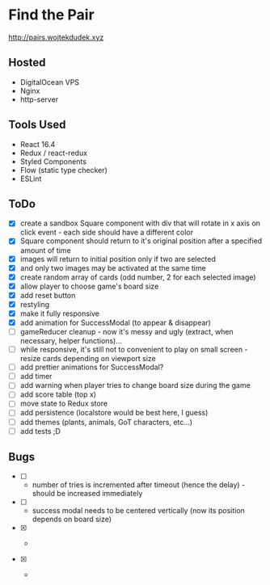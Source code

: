 # Find the Pair

http://pairs.wojtekdudek.xyz

## Hosted

- DigitalOcean VPS
- Nginx
- http-server

## Tools Used

- React 16.4
- Redux / react-redux
- Styled Components
- Flow (static type checker)
- ESLint

## ToDo

- [x] create a sandbox Square component with div that will rotate in x axis on click event - each side should have a different color
- [x] Square component should return to it's original position after a specified amount of time
- [x] images will return to initial position only if two are selected
- [x] and only two images may be activated at the same time
- [x] create random array of cards (odd number, 2 for each selected image)
- [x] allow player to choose game's board size
- [x] add reset button
- [x] restyling
- [x] make it fully responsive
- [x] add animation for SuccessModal (to appear & disappear)
- [ ] gameReducer cleanup - now it's messy and ugly (extract, when necessary, helper functions)...
- [ ] while responsive, it's still not to convenient to play on small screen - resize cards depending on viewport size
- [ ] add prettier animations for SuccessModal?
- [ ] add timer
- [ ] add warning when player tries to change board size during the game
- [ ] add score table (top x)
- [ ] move state to Redux store
- [ ] add persistence (localstore would be best here, I guess)
- [ ] add themes (plants, animals, GoT characters, etc...)
- [ ] add tests ;D

## Bugs

- [ ] - number of tries is incremented after timeout (hence the delay) - should be increased immediately
- [ ] - success modal needs to be centered vertically (now its position depends on board size)
- [x] - ~~~clicking on matched images multiple times increments "matched" counter~~~
- [x] - ~~~successfull match must reset timeout~~~